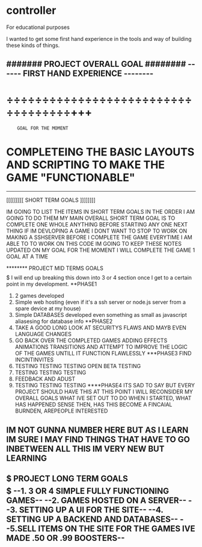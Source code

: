 # controller
For educational purposes

I wanted to get some first hand experience in the tools and way of building these kinds of things. 

####### PROJECT OVERALL GOAL ########
------ FIRST HAND EXPERIENCE --------
-------------------------------------



÷÷÷÷÷÷÷÷÷÷÷÷÷÷÷÷÷÷÷÷÷÷÷÷÷÷÷÷÷÷÷÷÷÷÷+++
======================================
        GOAL FOR THE MOMENT
COMPLETEING THE BASIC LAYOUTS AND SCRIPTING TO MAKE THE GAME "FUNCTIONABLE"
=======================================
---------------------------------------



[[[[[[[[[ SHORT TERM GOALS ]]]]]]]]

  IM GOING TO LIST THE ITEMS IN SHORT TERM GOALS IN THE ORDER I AM GOING TO DO THEM MY MAIN OVERALL SHORT TERM GOAL IS TO COMPLETE ONE WHOLE ANYTHING BEFORE STARTING ANY ONE NEXT THING
  IF IM DEVLOPING A GAME I DONT WANT TO STOP TO WORK ON MAKING A SSHSERVER BEFORE I COMPLETE THE GAME
 EVERYTIME I AM ABLE TO TO WORK ON THIS CODE IM GOING TO KEEP THESE NOTES UPDATED ON MY GOAL FOR THE MOMENT I WILL COMPLETE THE GAME 1 GOAL AT A TIME

******** PROJECT MID TERMS GOALS $$$$$
I will end up breaking this down into 3 or 4 section once I get to a certain point in my development.
     **PHASE1
  1. 2 games developed
  2. Simple web hosting (even if it's a ssh server or node.js server from a spare device at my house)
  3. Simple DATABASES developed even something as small as javascript aliasesing for database info
     **PHASE2
1. TAKE A GOOD LONG LOOK AT SECURITYS FLAWS AND MAYB EVEN LANGUAGE CHANGES
2. GO BACK OVER THE COMPLETED GAMES ADDING EFFECTS ANIMATIONS TRANSITIONS AND ATTEMPT TO IMPROVE THE LOGIC OF THE GAMES UNTILL IT FUNCTION FLAWLESSLY
      ***PHASE3
   FIND INCINTINVITES 
  1. TESTING TESTING TESTING
    OPEN BETA TESTING
  3. TESTING TESTING TESTING
  4. FEEDBACK AND ADUST 
  5. TESTING TESTING TESTING
****PHASE4
ITS SAD TO SAY BUT EVERY PROJECT SHOULD HAVE THIS AT THIS POINT I WILL RECONSIDER MY OVERALL GOALS WHAT IVE SET OUT TO DO WHEN I STARTED, WHAT HAS HAPPENED SENSE THEN, HAS THIS BECOME A FINCAIAL BURNDEN, AREPEOPLE INTERESTED 


IM NOT GUNNA NUMBER HERE BUT AS I LEARN IM SURE I MAY FIND THINGS THAT HAVE TO GO INBETWEEN ALL THIS IM VERY NEW BUT LEARNING
--------------------------------------


$$$$$ PROJECT LONG TERM GOALS $$$$$
--1. 3 OR 4 SIMPLE FULLY FUNCTIONING GAMES--
--2. GAMES HOSTED ON A SERVER--
--3. SETTING UP A UI FOR THE SITE--
--4. SETTING UP A BACKEND AND DATABASES--
--5.SELL ITEMS ON THE SITE FOR THE GAMES IVE MADE .50 OR .99 BOOSTERS--
---------------------------------------
